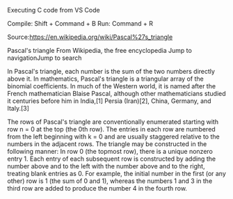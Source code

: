Executing C code from VS Code

Compile: Shift + Command + B
Run: Command + R

Source:https://en.wikipedia.org/wiki/Pascal%27s_triangle

Pascal's triangle
From Wikipedia, the free encyclopedia
Jump to navigationJump to search

In Pascal's triangle, each number is the sum of the two numbers directly above it.
In mathematics, Pascal's triangle is a triangular array of the binomial coefficients. In much of the Western world, it is named after the French mathematician Blaise Pascal, although other mathematicians studied it centuries before him in India,[1] Persia (Iran)[2], China, Germany, and Italy.[3]

The rows of Pascal's triangle are conventionally enumerated starting with row n = 0 at the top (the 0th row). The entries in each row are numbered from the left beginning with k = 0 and are usually staggered relative to the numbers in the adjacent rows. The triangle may be constructed in the following manner: In row 0 (the topmost row), there is a unique nonzero entry 1. Each entry of each subsequent row is constructed by adding the number above and to the left with the number above and to the right, treating blank entries as 0. For example, the initial number in the first (or any other) row is 1 (the sum of 0 and 1), whereas the numbers 1 and 3 in the third row are added to produce the number 4 in the fourth row.
